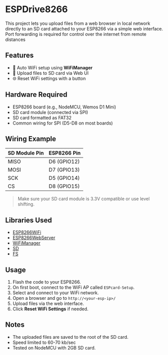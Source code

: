 # ESPDrive8266

This project lets you upload files from a web browser in local network directly to an SD card attached to your ESP8266 via a simple web interface. 
Port forwarding is required for control over the internet from remote distances

## Features

- 📶 Auto WiFi setup using **WiFiManager**
- 💾 Upload files to SD card via Web UI
- 🌐 Reset WiFi settings with a button


## Hardware Required

- ESP8266 board (e.g., NodeMCU, Wemos D1 Mini)
- SD card module (connected via SPI)
- SD card formatted as FAT32
- Common wiring for SPI (D5-D8 on most boards)

## Wiring Example

| SD Module Pin | ESP8266 Pin |
|---------------|-------------|
| MISO          | D6 (GPIO12) |
| MOSI          | D7 (GPIO13) |
| SCK           | D5 (GPIO14) |
| CS            | D8 (GPIO15) |

> Make sure your SD card module is 3.3V compatible or use level shifting.

## Libraries Used

- [ESP8266WiFi](https://arduino-esp8266.readthedocs.io/)
- [ESP8266WebServer](https://arduino-esp8266.readthedocs.io/)
- [WiFiManager](https://github.com/tzapu/WiFiManager)
- [SD](https://www.arduino.cc/en/Reference/SD)
- [FS](https://arduino-esp8266.readthedocs.io/en/latest/filesystem.html)

## Usage

1. Flash the code to your ESP8266.
2. On first boot, connect to the WiFi AP called `ESPcard-Setup`.
3. Select and connect to your WiFi network.
4. Open a browser and go to `http://<your-esp-ip>/`
5. Upload files via the web interface.
6. Click **Reset WiFi Settings** if needed.

## Notes

- The uploaded files are saved to the root of the SD card.
- Speed limited to 60-70 kb/sec
- Tested on NodeMCU with 2GB SD card.

